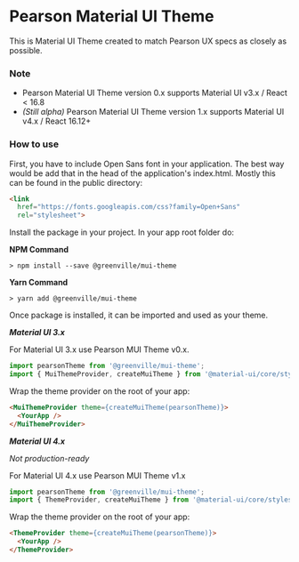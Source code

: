 # Pearson Material UI Theme

This is Material UI Theme created to match Pearson UX specs as closely as possible.

### Note
* Pearson Material UI Theme version 0.x supports Material UI v3.x / React < 16.8
* *(Still alpha)* Pearson Material UI Theme version 1.x supports Material UI v4.x / React 16.12+
 

### How to use
First, you have to include Open Sans font in your application. The best way would be add that in the head of
the application's index.html. Mostly this can be found in the public directory:
```html
<link
  href="https://fonts.googleapis.com/css?family=Open+Sans"
  rel="stylesheet">
```

Install the package in your project. In your app root folder do:

**NPM Command**

```shell
> npm install --save @greenville/mui-theme
```

**Yarn Command**

```shell
> yarn add @greenville/mui-theme
```

Once package is installed, it can be imported and used as your theme.

***Material UI 3.x***

For Material UI 3.x use Pearson MUI Theme v0.x.
```javascript
import pearsonTheme from '@greenville/mui-theme';
import { MuiThemeProvider, createMuiTheme } from '@material-ui/core/styles';
```

Wrap the theme provider on the root of your app:

```html
<MuiThemeProvider theme={createMuiTheme(pearsonTheme)}>
  <YourApp />
</MuiThemeProvider>
```

***Material UI 4.x***

*Not production-ready*

For Material UI 4.x use Pearson MUI Theme v1.x
```javascript
import pearsonTheme from '@greenville/mui-theme';
import { ThemeProvider, createMuiTheme } from '@material-ui/core/styles';
```

Wrap the theme provider on the root of your app:

```html
<ThemeProvider theme={createMuiTheme(pearsonTheme)}>
  <YourApp />
</ThemeProvider>
```
